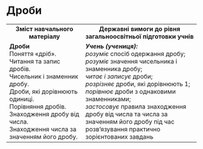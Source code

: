 # Дроби
<table>
  <tr>
    <td width="40%" align="center"><b>Зміст навчального матеріалу<b></td>
    <td width="60%" align="center"><b>Державні вимоги до рівня загальноосвітньої підготовки учнів</b></td>
  </tr>
  <tr>
    <td width="40%" style="vertical-align:top !important;"><b>Дроби</b><br>
Поняття «дріб». <br>
Читання та запис дробів.<br>
Чисельник і знаменник дробу.<br>
Дроби, які дорівнюють одиниці. <br>
Порівняння дробів.<br>
Знаходження дробу від числа.<br>
Знаходження числа за значенням його дробу. <br></td>
    <td width="60%" style="vertical-align:top !important;"><i><b>Учень (учениця):</b></i><br>
<i>розуміє</i> спосіб одержання дробу;<br>
<i>розуміє</i> значення чисельника і знаменника дробу; <br>
<i>читає і записує</i> дроби;<br>
<i>розрізняє</i> дроби, які дорівнюють 1;<br>
<i>порівнює</i> дроби з однаковими знаменниками;<br>
<i>застосовує</i> правила знаходження дробу від числа та числа за значенням його дробу під час розв’язування практично зорієнтованих завдань<br></td>
  </tr>
</table>
